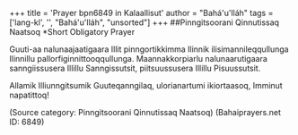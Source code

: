 +++
title = 'Prayer bpn6849 in Kalaallisut'
author = "Bahá'u'lláh"
tags = ['lang-kl', '', "Bahá'u'lláh", "unsorted"]
+++
##Pinngitsoorani Qinnutissaq Naatsoq
*Short Obligatory Prayer

Guuti-aa nalunaajaatigaara Illit pinngortikkimma Ilinnik ilisimannileqqullunga Ilinnillu pallorfiginnittooqqullunga. Maannakkorpiarlu nalunaarutigaara sanngiissusera Illillu Sanngissutsit, piitsuussusera Illillu Pisuussutsit.

Allamik Illiunngitsumik Guuteqanngilaq, ulorianartumi ikiortaasoq, Imminut napatittoq!

(Source category: Pinngitsoorani Qinnutissaq Naatsoq)
(Bahaiprayers.net ID: 6849)
